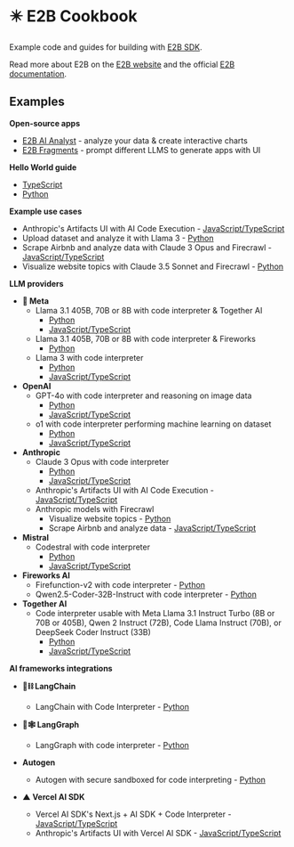 # ✴️ E2B Cookbook
Example code and guides for building with [E2B SDK](https://github.com/e2b-dev/e2b).

Read more about E2B on the [E2B website](https://e2b.dev) and the official [E2B documentation](https://e2b.dev/docs).

## Examples

**Open-source apps**
- [E2B AI Analyst](https://github.com/e2b-dev/ai-analyst) - analyze your data & create interactive charts
- [E2B Fragments](https://github.com/e2b-dev/fragments) - prompt different LLMS to generate apps with UI


**Hello World guide**
- [TypeScript](https://github.com/e2b-dev/e2b-cookbook/tree/main/examples/hello-world-js)
- [Python](https://github.com/e2b-dev/e2b-cookbook/tree/main/examples/hello-world-python)

**Example use cases**
  - Anthropic's Artifacts UI with AI Code Execution - [JavaScript/TypeScript](https://github.com/e2b-dev/e2b-cookbook/tree/main/examples/anthropic-power-artifacts)
  - Upload dataset and analyze it with Llama 3 - [Python](https://github.com/e2b-dev/e2b-cookbook/tree/main/examples/upload-dataset-code-interpreter)
  - Scrape Airbnb and analyze data with Claude 3 Opus and Firecrawl - [JavaScript/TypeScript](https://github.com/e2b-dev/e2b-cookbook/tree/main/examples/scrape-and-analyze-airbnb-data-with-firecrawl)
  - Visualize website topics with Claude 3.5 Sonnet and Firecrawl - [Python](https://github.com/e2b-dev/e2b-cookbook/tree/main/examples/claude-visualize-website-topics)

**LLM providers**
  - **🦙  Meta**
    - Llama 3.1 405B, 70B or 8B with code interpreter & Together AI
      - [Python](https://github.com/e2b-dev/e2b-cookbook/tree/main/examples/together-ai-with-code-interpreting/together-ai-code-interpreter-python)
      - [JavaScript/TypeScript](https://github.com/e2b-dev/e2b-cookbook/tree/main/examples/together-ai-with-code-interpreting/together-ai-code-interpreter-js)
    - Llama 3.1 405B, 70B or 8B with code interpreter & Fireworks
      - [Python](https://github.com/e2b-dev/e2b-cookbook/blob/fireworks/examples/fireworks-code-interpreter-python/llama_3.1_code_interpreter.ipynb)
    - Llama 3 with code interpreter
      - [Python](https://github.com/e2b-dev/e2b-cookbook/tree/main/examples/llama-3-code-interpreter-python)
      - [JavaScript/TypeScript](https://github.com/e2b-dev/e2b-cookbook/tree/main/examples/llama-3-code-interpreter-js)
  - **OpenAI**
    - GPT-4o with code interpreter and reasoning on image data
      - [Python](https://github.com/e2b-dev/e2b-cookbook/blob/main/examples/gpt-4o-code-interpreter/gpt_4o.ipynb)
      - [JavaScript/TypeScript](https://github.com/e2b-dev/e2b-cookbook/tree/main/examples/gpt-4o-code-interpreter-js)
    - o1 with code interpreter performing machine learning on dataset
      - [Python](https://github.com/e2b-dev/e2b-cookbook/blob/main/examples/o1-code-interpreter-python/o1.ipynb)
      - [JavaScript/TypeScript](https://github.com/e2b-dev/e2b-cookbook/blob/main/examples/o1-code-interpreter-js)
  - **Anthropic**
    - Claude 3 Opus with code interpreter
      - [Python](https://github.com/e2b-dev/e2b-cookbook/tree/main/examples/claude-code-interpreter-python)
      - [JavaScript/TypeScript](https://github.com/e2b-dev/e2b-cookbook/tree/main/examples/claude-code-interpreter-js)
    - Anthropic's Artifacts UI with AI Code Execution - [JavaScript/TypeScript](https://github.com/e2b-dev/e2b-cookbook/tree/main/examples/anthropic-power-artifacts)
    - Anthropic models with Firecrawl
      - Visualize website topics - [Python](https://github.com/e2b-dev/e2b-cookbook/tree/main/examples/claude-visualize-website-topics)
      - Scrape Airbnb and analyze data - [JavaScript/TypeScript](https://github.com/e2b-dev/e2b-cookbook/tree/main/examples/scrape-and-analyze-airbnb-data-with-firecrawl)
  - **Mistral**
    - Codestral with code interpreter
      - [Python](https://github.com/e2b-dev/e2b-cookbook/tree/main/examples/codestral-code-interpreter-python)
      - [JavaScript/TypeScript](https://github.com/e2b-dev/e2b-cookbook/tree/main/examples/codestral-code-interpreter-js)
  - **Fireworks AI**
    - Firefunction-v2 with code interpreter - [Python](https://github.com/e2b-dev/e2b-cookbook/tree/main/examples/fireworks-code-interpreter-python)
    - Qwen2.5-Coder-32B-Instruct with code interpreter - [Python](https://github.com/e2b-dev/e2b-cookbook/blob/main/examples/fireworks-code-interpreter-python/qwen_code_interpreter.ipynb)
  - **Together AI**
      - Code interpreter usable with Meta Llama 3.1 Instruct Turbo (8B or 70B or 405B), Qwen 2 Instruct (72B), Code Llama Instruct (70B), or DeepSeek Coder Instruct (33B)
        - [Python](https://github.com/e2b-dev/e2b-cookbook/tree/main/examples/together-ai-with-code-interpreting/together-ai-code-interpreter-python)
        - [JavaScript/TypeScript](https://github.com/e2b-dev/e2b-cookbook/tree/main/examples/together-ai-with-code-interpreting/together-ai-code-interpreter-js)
  

**AI frameworks integrations**
  - **🦜⛓️ LangChain**
    - LangChain with Code Interpreter - [Python](https://github.com/e2b-dev/e2b-cookbook/tree/main/examples/langchain-python)

  - **🦜🕸️ LangGraph**
    - LangGraph with code interpreter - [Python](https://github.com/e2b-dev/e2b-cookbook/tree/main/examples/langgraph-python)

  - **Autogen**
    - Autogen with secure sandboxed for code interpreting - [Python](https://github.com/e2b-dev/e2b-cookbook/tree/main/examples/e2b_autogen)

  - **▲ Vercel AI SDK**
    - Vercel AI SDK's Next.js + AI SDK + Code Interpreter - [JavaScript/TypeScript](https://github.com/e2b-dev/e2b-cookbook/tree/main/examples/nextjs-code-interpreter)
    -  Anthropic's Artifacts UI with Vercel AI SDK - [JavaScript/TypeScript](https://github.com/e2b-dev/e2b-cookbook/tree/main/examples/anthropic-power-artifacts)

